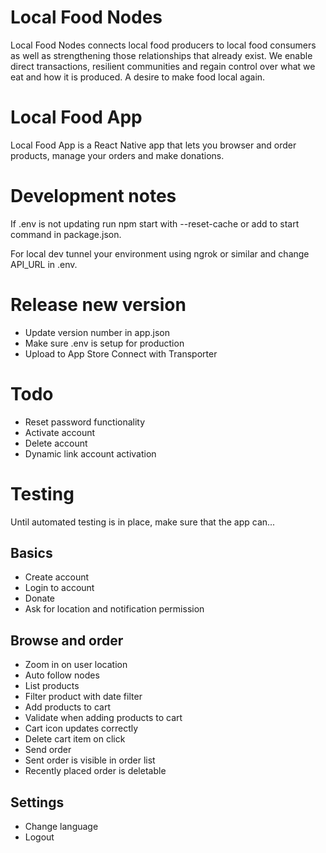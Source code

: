 # Local Food Nodes
Local Food Nodes connects local food producers to local food consumers as well as strengthening those relationships that already exist. We enable direct transactions, resilient communities and regain control over what we eat and how it is produced. A desire to make food local again.

# Local Food App
Local Food App is a React Native app that lets you browser and order products, manage your orders and make donations.

# Development notes
If .env is not updating run npm start with --reset-cache or add to start command in package.json.

For local dev tunnel your environment using ngrok or similar and change API_URL in .env.

# Release new version
* Update version number in app.json
* Make sure .env is setup for production
* Upload to App Store Connect with Transporter

# Todo
* Reset password functionality
* Activate account
* Delete account
* Dynamic link account activation

# Testing
Until automated testing is in place, make sure that the app can...

## Basics
* Create account
* Login to account
* Donate
* Ask for location and notification permission

## Browse and order
* Zoom in on user location
* Auto follow nodes
* List products
* Filter product with date filter
* Add products to cart
* Validate when adding products to cart
* Cart icon updates correctly
* Delete cart item on click
* Send order
* Sent order is visible in order list
* Recently placed order is deletable

## Settings
* Change language
* Logout
